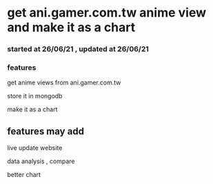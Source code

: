 # get ani.gamer.com.tw anime view and make it as a chart 

### started at 26/06/21 , updated at 26/06/21

### features 

get anime views from ani.gamer.com.tw  

store it in mongodb 

make it as a chart  


## features may add 
live update website  

data analysis , compare  

better chart  

